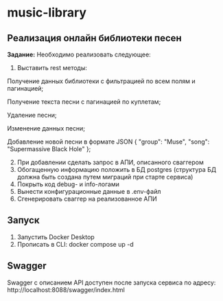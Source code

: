 # music-library

## Реализация онлайн библиотеки песен

**Задание:**
Необходимо реализовать следующее:

1. Выставить rest методы:

Получение данных библиотеки с фильтрацией по всем полям и пагинацией;

Получение текста песни с пагинацией по куплетам;

Удаление песни;

Изменение данных песни;

Добавление новой песни в формате
      JSON
{
 "group": "Muse",
 "song": "Supermassive Black Hole"
};

2. При добавлении сделать запрос в АПИ, описанного сваггером
3. Обогащенную информацию положить в БД postgres (структура БД должна быть создана путем миграций при старте сервиса)
4. Покрыть код debug- и info-логами
5. Вынести конфигурационные данные в .env-файл
6. Сгенерировать сваггер на реализованное АПИ


## Запуск
1. Запустить Docker Desktop
2. Прописать в CLI: docker compose up -d

## Swagger
Swagger с описанием API доступен после запуска сервиса по адресу: http://localhost:8088/swagger/index.html
